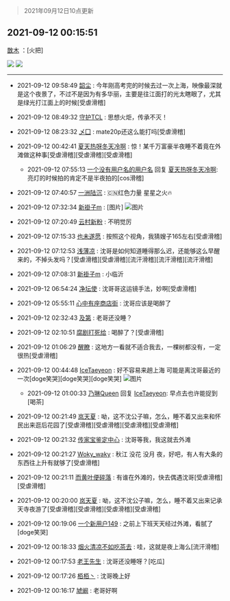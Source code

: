 > 2021年09月12日10点更新
<link rel="stylesheet" href="https://cdn.jsdelivr.net/gh/taotie6/sampleJSON@main/css/photo_show.css">
<meta name="referrer" content="no-referrer" />


 ## 2021-09-12 00:15:51 

 [㪚木](https://www.coolapk.com/feed/29925093?shareKey=MDExYWQ1Njg4NzM0NjEzY2UyMjk~) ：[火把] 

<div class="album">
<img class="img-item" src="https://image.coolapk.com/feed/2021/0912/00/1081091_9b898720_6942_4915@360x640.gif" />
<img class="img-item" src="https://image.coolapk.com/feed/2021/0912/00/1081091_6fd9550c_6942_4917@640x360.gif" />
</div>

 ------- 

- 2021-09-12 09:58:49 [韶尘](uid=1296954) : 今年刚高考完的时候去过一次上海，映像最深就是这个夜景了，不过不是因为有多华丽，主要是往江面打的光太瞎眼了，尤其是绿光打江面上的时候[受虐滑稽] 

- 2021-09-12 08:49:32 [守护TCL](uid=13196701) : 思想火炬，传承不灭！ 

- 2021-09-12 08:23:32 [乄囗](uid=759206) : mate20p还这么能打吗[受虐滑稽] 

- 2021-09-12 00:42:41 [夏天热呀冬天冷啊](uid=3688557) : 惊！某千万富豪半夜睡不着竟在外滩做这种事[受虐滑稽][受虐滑稽][受虐滑稽] 

    - 2021-09-12 07:55:13 [一个没有用户名的用户名](uid=1314924) 回复 [夏天热呀冬天冷啊](uid=3688557): 亮灯的时候拍的肯定不是半夜拍的[cos滑稽] 

- 2021-09-12 07:40:57 [一洲陆沉](uid=889471) : 🇨🇳红色力量  星星之火🔥 

- 2021-09-12 07:32:34 [新褂子m](uid=913624) : [图片] ![图片](https://image.coolapk.com/feed/2021/0912/07/913624_e7c80a9c_3153_1099@1080x2400.jpeg)

- 2021-09-12 07:20:49 [云村新粉](uid=809098) : 不明觉厉 

- 2021-09-12 07:15:33 [也未遂愿](uid=3056500) : 按照这个视角，我猜嫂子165左右[受虐滑稽] 

- 2021-09-12 07:12:53 [浅薄凉](uid=1630624) : 沈哥是如何知道睡得那么迟，还能够这么早醒来的，不掉头发吗？[受虐滑稽][受虐滑稽][流汗滑稽][流汗滑稽][流汗滑稽] 

- 2021-09-12 07:08:31 [新褂子m](uid=913624) : 小临沂 

- 2021-09-12 06:54:24 [净坛使](uid=1518317) : 沈哥哥这运镜手法，妙啊[受虐滑稽] 

- 2021-09-12 05:55:11 [心中有座商店街](uid=1636078) : 沈哥应该是喝醉了 

- 2021-09-12 02:32:43 [及第](uid=1119990) : 老哥还没睡？ 

- 2021-09-12 02:10:51 [腐剧打死给](uid=1391153) : 喝醉了？[受虐滑稽] 

- 2021-09-12 01:06:29 [醒瞭](uid=3166846) : 这地方一看就不适合我去，一棵树都没有，一定很热[受虐滑稽] 

- 2021-09-12 00:44:48 [IceTaeyeon](uid=2789926) : 好不容易来趟上海 可能是离沈哥最近的一次[doge笑哭][doge笑哭][doge笑哭] ![图片](https://image.coolapk.com/feed/2021/0912/00/2789926_388ba919_8687_1917@3008x2256.jpeg)

    - 2021-09-12 01:00:33 [乃琳Queen](uid=2370903) 回复 [IceTaeyeon](uid=2789926): 早点去也许能捉到[喝茶] 

- 2021-09-12 00:21:49 [岚天夏](uid=1974131) : 呦，这不沈公子嘛，怎么，睡不着又出来和怀民出来逛后花园了[受虐滑稽][受虐滑稽][受虐滑稽][受虐滑稽] 

- 2021-09-12 00:21:32 [传家宝鉴定中心](uid=1537223) : 沈哥等我，我这就去外滩 

- 2021-09-12 00:21:27 [Woky_waky](uid=2446998) : 秋江 没花 没月 夜，好吧，有人有大条的东西往上升有就够了[受虐滑稽] 

- 2021-09-12 00:21:11 [而黄叶便碎落](uid=2845514) : 有谁在外滩的，快去偶遇沈哥[受虐滑稽][受虐滑稽] 

- 2021-09-12 00:20:00 [岚天夏](uid=1974131) : 呦，这不沈公子嘛，怎么，睡不着又出来记承天寺夜游了[受虐滑稽][受虐滑稽][受虐滑稽][受虐滑稽] 

- 2021-09-12 00:19:06 [一个新用户149](uid=10816149) : 之前上下班天天经过外滩，看腻了[doge笑哭] 

- 2021-09-12 00:18:33 [烟火清凉不如吃茶去](uid=4279524) : 哇，这就是夜上海么[流汗滑稽] 

- 2021-09-12 00:17:53 [老王先生](uid=958971) : 沈哥还没睡呀？[吃瓜] 

- 2021-09-12 00:17:26 [栢栢丶](uid=1105142) : 沈哥晚上好 

- 2021-09-12 00:16:17 [虓阚](uid=1518342) : 老哥好啊 

